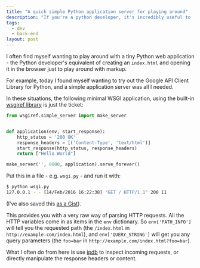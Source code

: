 ```yaml
---
title: "A quick simple Python application server for playing around"
description: "If you're a python developer, it's incredibly useful to ."
tags:
  - dev
  - back-end
layout: post
---
```


I often find myself wanting to play around with a tiny Python web application -
the Python developer's equivalent of creating an `index.html` and opening it
in the browser just to play around with markup.

For example, today I found myself wanting to try out the
Google API Client Library for Python, and a simple application server was all
I needed.

In these situations, the following minimal WSGI application, using the built-in
[wsgiref library][] is just the ticket:

``` python
from wsgiref.simple_server import make_server


def application(env, start_response):
    http_status = '200 OK'
    response_headers = [('Content-Type', 'text/html')]
    start_response(http_status, response_headers)
    return ["Hello World"]

make_server('', 8000, application).serve_forever()
```

Put this in a file - e.g. `wsgi.py` - and run it with:

``` bash
$ python wsgi.py
127.0.0.1 - - [14/Feb/2016 16:22:38] "GET / HTTP/1.1" 200 11
```

(I've also saved this [as a Gist][]).

This provides you with a very raw way of parsing HTTP requests. All the
HTTP variables come in as items in the `env` dictionary. So `env['PATH_INFO']`
will tell you the requested path
(the `/index.html` in `http://example.com/index.html`),
and `env['QUERY_STRING']` will get you any query parameters
(the `foo=bar` in `http://example.com/index.html?foo=bar`).

What I often do from here is use [ipdb][] to inspect incoming requests, or
directly manipulate the response headers or content.


[API Client Library for Python]: https://developers.google.com/api-client-library/python/ "Google API Client Library for Python"
[wsgiref library]: https://docs.python.org/2/library/wsgiref.html "Python docs: wsgiref — WSGI Utilities and Reference Implementation"
[as a Gist]: https://gist.github.com/nottrobin/8c12c9921aeb885dbe07 "GitHub Gist (nottrobin): Simple WSGI application server"
[ipdb]: https://pypi.python.org/pypi/ipdb "Python package index: ipdb"
